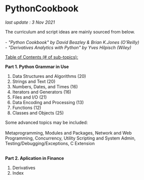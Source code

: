 # PythonCookbook

<i>last update : 3 Nov 2021</i><br>

The curriculum and script ideas are mainly sourced from below.<br><br>
<i> - "Python Cookbook" by David Beazley & Brian K.Jones (O'Reilly)</i><br>
<i> - "Derivatives Analytics with Python" by Yves Hilpisch (Wiley)</i><br>


<u>Table of Contents (# of sub-topics):</u>

<b>Part 1. Python Grammar in Use</b><br>
1. Data Structures and Algorithms (20)
2. Strings and Text (20)
3. Numbers, Dates, and Times (16)
4. Iterators and Generators (16)
5. Files and I/O (21)
6. Data Encoding and Processing (13)
7. Functions (12)
8. Classes and Objects (25)

Some advanced topics may be included:<br><br>
Metaprogramming, Modules and Packages, Network and Web Programming, Concurrency, Utility Scripting and System Admin, Testing/Debugging/Exceptions, C Extension
<br><br>

<b>Part 2. Aplication in Finance</b><br>
1. Derivatives
2. Index
